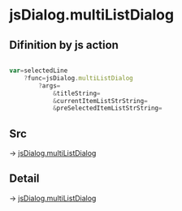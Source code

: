 # jsDialog.multiListDialog

## Difinition by js action

```js.js

var=selectedLine
	?func=jsDialog.multiListDialog
		?args=
			&titleString=
			&currentItemListStrString=
			&preSelectedItemListStrString=
```

## Src

-> [jsDialog.multiListDialog](https://github.com/puutaro/CommandClick/blob/master/app/src/main/java/com/puutaro/commandclick/fragment_lib/terminal_fragment/js_interface/dialog/JsDialog.kt#L180)

## Detail

-> [jsDialog.multiListDialog](https://github.com/puutaro/CommandClick/blob/master/md/developer/js_interface/details/dialog/JsDialog/multiListDialog.md)
